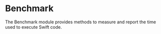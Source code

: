 # Benchmark
The Benchmark module provides methods to measure and report the time used to execute Swift code.
